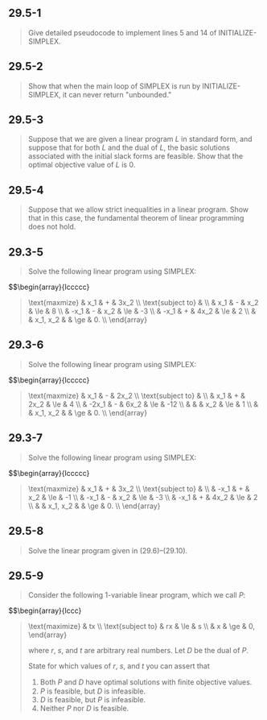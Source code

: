 ## 29.5-1

> Give detailed pseudocode to implement lines 5 and 14 of $\text{INITIALIZE-SIMPLEX}$.

## 29.5-2

> Show that when the main loop of $\text{SIMPLEX}$ is run by $\text{INITIALIZE-SIMPLEX}$, it can never return "unbounded."

## 29.5-3

> Suppose that we are given a linear program $L$ in standard form, and suppose that for both $L$ and the dual of $L$, the basic solutions associated with the initial slack forms are feasible. Show that the optimal objective value of $L$ is $0$.

## 29.5-4

> Suppose that we allow strict inequalities in a linear program. Show that in this case, the fundamental theorem of linear programming does not hold.

## 29.3-5

> Solve the following linear program using $\text{SIMPLEX}$:
>
> <div>
$$\begin{array}{lccccc}
> \text{maxmize}    &  x_1 & + & 3x_2 \\\\
> \text{subject to} & \\\\
>                   &  x_1 & - &  x_2 & \le &  8 \\\\
>                   & -x_1 & - &  x_2 & \le & -3 \\\\
>                   & -x_1 & + & 4x_2 & \le &  2 \\\\
>                   &      & x_1, x_2 & & \ge & 0. \\\\
> \end{array}

## 29.3-6

> Solve the following linear program using $\text{SIMPLEX}$:
>
> <div>
$$\begin{array}{lccccc}
> \text{maxmize}    &   x_1 & - & 2x_2 \\\\
> \text{subject to} & \\\\
>                   &   x_1 & + & 2x_2 & \le &   4 \\\\
>                   & -2x_1 & - & 6x_2 & \le & -12 \\\\
>                   &       &   &  x_2 & \le &   1 \\\\
>                   &       & x_1, x_2 & & \ge & 0. \\\\
> \end{array}

## 29.3-7

> Solve the following linear program using $\text{SIMPLEX}$:
>
> <div>
$$\begin{array}{lccccc}
> \text{maxmize}    &  x_1 & + & 3x_2 \\\\
> \text{subject to} & \\\\
>                   & -x_1 & + &  x_2 & \le & -1 \\\\
>                   & -x_1 & - &  x_2 & \le & -3 \\\\
>                   & -x_1 & + & 4x_2 & \le &  2 \\\\
>                   &      & x_1, x_2 & & \ge & 0. \\\\
> \end{array}

## 29.5-8

> Solve the linear program given in $\text{(29.6)}$–$\text{(29.10)}$.

## 29.5-9

> Consider the following $1$-variable linear program, which we call $P$:
>
> <div>
$$\begin{array}{lccc}
> \text{maximize}   & tx \\\\
> \text{subject to} & rx & \le & s \\\\
>                   & x  & \ge & 0,
> \end{array}
> 
> where $r$, $s$, and $t$ are arbitrary real numbers. Let $D$ be the dual of $P$.
>
> State for which values of $r$, $s$, and $t$ you can assert that
>
> 1. Both $P$ and $D$ have optimal solutions with ﬁnite objective values.
> 2. $P$ is feasible, but $D$ is infeasible.
> 3. $D$ is feasible, but $P$ is infeasible.
> 4. Neither $P$ nor $D$ is feasible.